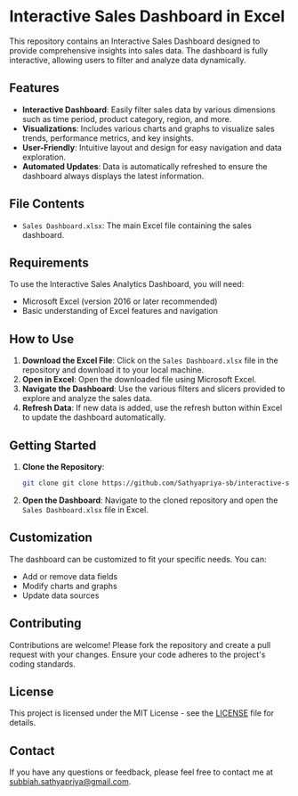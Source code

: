 # Interactive Sales Dashboard in Excel

This repository contains an Interactive Sales  Dashboard designed to provide comprehensive insights into sales data. The dashboard is fully interactive, allowing users to filter and analyze data dynamically.

## Features

- **Interactive Dashboard**: Easily filter sales data by various dimensions such as time period, product category, region, and more.
- **Visualizations**: Includes various charts and graphs to visualize sales trends, performance metrics, and key insights.
- **User-Friendly**: Intuitive layout and design for easy navigation and data exploration.
- **Automated Updates**: Data is automatically refreshed to ensure the dashboard always displays the latest information.

## File Contents

- `Sales Dashboard.xlsx`: The main Excel file containing the sales dashboard.

## Requirements

To use the Interactive Sales Analytics Dashboard, you will need:

- Microsoft Excel (version 2016 or later recommended)
- Basic understanding of Excel features and navigation

## How to Use

1. **Download the Excel File**: Click on the `Sales Dashboard.xlsx` file in the repository and download it to your local machine.
2. **Open in Excel**: Open the downloaded file using Microsoft Excel.
3. **Navigate the Dashboard**: Use the various filters and slicers provided to explore and analyze the sales data.
4. **Refresh Data**: If new data is added, use the refresh button within Excel to update the dashboard automatically.

## Getting Started

1. **Clone the Repository**:
   ```bash
   git clone git clone https://github.com/Sathyapriya-sb/interactive-sales-dashboard.git
   ```

2. **Open the Dashboard**:
   Navigate to the cloned repository and open the `Sales Dashboard.xlsx` file in Excel.

## Customization

The dashboard can be customized to fit your specific needs. You can:
- Add or remove data fields
- Modify charts and graphs
- Update data sources

## Contributing

Contributions are welcome! Please fork the repository and create a pull request with your changes. Ensure your code adheres to the project's coding standards.

## License

This project is licensed under the MIT License - see the [LICENSE](LICENSE) file for details.

## Contact

If you have any questions or feedback, please feel free to contact me at [subbiah.sathyapriya@gmail.com](subbiah.sathyapriya@gmail.com).
